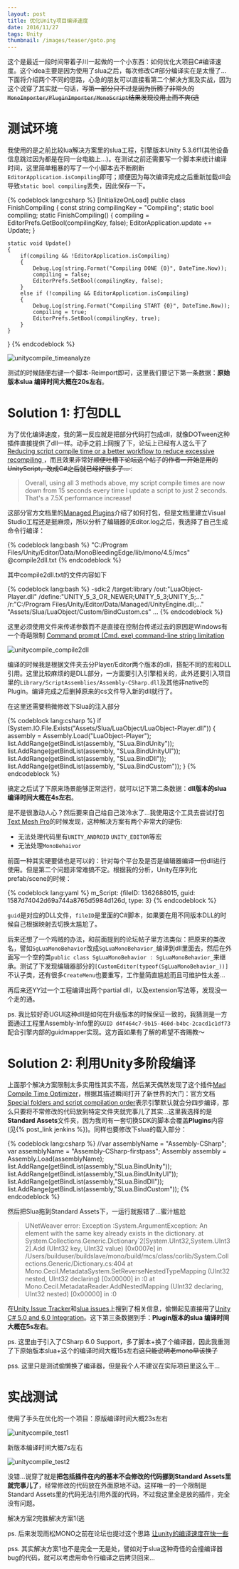 ```yaml
---
layout: post
title: 优化Unity项目编译速度
date: 2016/11/27
tags: Unity
thumbnail: /images/teaser/goto.png
---
```


这个是最近一段时间带着子川一起做的一个小东西：如何优化大项目C#编译速度。这个idea主要是因为使用了slua之后，每次修改C#部分编译实在是太慢了... 下面将介绍两个不同的思路，心急的朋友可以直接看第二个解决方案及实战，因为这个说穿了其实就一句话，<del>写第一部分只不过是因为折腾了非常久的`MonoImporter/PluginImporter/MonoScript`结果发现没用上而不爽(逃</del>

<!--more-->

# 测试环境

我使用的是之前比较lua解决方案里的slua工程，引擎版本Unity 5.3.6f1(其他设备信息跳过因为都是在同一台电脑上...)。在测试之前还需要写一个脚本来统计编译时间，这里简单粗暴的写了一个小脚本去不断刷新`EditorApplication.isCompiling`即可；顺便因为每次编译完成之后重新加载dll会导致`static bool compiling`丢失，因此保存一下。

{% codeblock lang:csharp %}
[InitializeOnLoad]
public class FinishCompiling
{
    const string compilingKey = "Compiling";
    static bool compiling;
    static FinishCompiling()
    {
        compiling = EditorPrefs.GetBool(compilingKey, false);
        EditorApplication.update += Update;
    }

    static void Update()
    {
        if(compiling && !EditorApplication.isCompiling)
        {
            Debug.Log(string.Format("Compiling DONE {0}", DateTime.Now));
            compiling = false;
            EditorPrefs.SetBool(compilingKey, false);
        }
        else if (!compiling && EditorApplication.isCompiling)
        {
            Debug.Log(string.Format("Compiling START {0}", DateTime.Now));
            compiling = true;
            EditorPrefs.SetBool(compilingKey, true);
        }
    }
}
{% endcodeblock %}

![unitycompile_timeanalyze](/images/unitycompile_timeanalyze.png)

测试的时候随便右键一个脚本-Reimport即可，这里我们要记下第一条数据：**原始版本slua 编译时间大概在20s左右**。

# Solution 1: 打包DLL

为了优化编译速度，我的第一反应就是把部分代码打包成dll，就像DOTween这种插件直接提供了dll一样。动手之前上网搜了下，论坛上已经有人这么干了[Reducing script compile time or a better workflow to reduce excessive recompiling
](https://forum.unity3d.com/threads/reducing-script-compile-time-or-a-better-workflow-to-reduce-excessive-recompiling.148078)，而且效果非常好<del>顺便吐槽下论坛这个帖子的作者一开始是用的UnityScript，改成C#之后就已经好很多了... </del>:

> Overall, using all 3 methods above, my script compile times are now down from 15 seconds every time I update a script to just 2 seconds. That's a 7.5X performance increase!

这部分官方文档里的[Managed Plugins](https://docs.unity3d.com/Manual/UsingDLL.html)介绍了如何打包，但是文档里建立Visual Studio工程还是挺麻烦，所以分析了编辑器的Editor.log之后，我选择了自己生成命令行编译：

{% codeblock lang:bash %}
"C:/Program Files/Unity/Editor/Data/MonoBleedingEdge/lib/mono/4.5/mcs" @compile2dll.txt
{% endcodeblock %}

其中compile2dll.txt的文件内容如下

{% codeblock lang:bash %}
-sdk:2
/target:library
/out:"LuaObject-Player.dll"
/define:"UNITY_5_3_OR_NEWER;UNITY_5_3;UNITY_5;..."
/r:"C:/Program Files/Unity/Editor/Data/Managed/UnityEngine.dll;..."
"Assets/Slua/LuaObject/Custom/BindCustom.cs"
...
{% endcodeblock %}

这里必须使用文件来传递参数而不是直接在控制台传递过去的原因是Windows有一个奇葩限制 [Command prompt (Cmd. exe) command-line string limitation](https://support.microsoft.com/en-us/kb/830473)

![unitycompile_compile2dll](/images/unitycompile_compile2dll.png)

编译的时候我是根据文件夹去分Player/Editor两个版本的dll，搭配不同的宏和DLL引用。这里比较麻烦的是DLL部分，一方面要引入引擎相关的，此外还要引入项目里的`Library/ScriptAssemblies/Assembly-CSharp.dll`及其他非native的Plugin。编译完成之后删掉原来的cs文件导入新的dll就行了。

在这里还需要稍微修改下Slua的注入部分

{% codeblock lang:csharp %}
if (System.IO.File.Exists("Assets/Slua/LuaObject/LuaObject-Player.dll"))
{
    assembly = Assembly.Load("LuaObject-Player");
    list.AddRange(getBindList(assembly, "SLua.BindUnity"));
    list.AddRange(getBindList(assembly, "SLua.BindUnityUI"));
    list.AddRange(getBindList(assembly, "SLua.BindDll"));
    list.AddRange(getBindList(assembly, "SLua.BindCustom"));
}
{% endcodeblock %}

搞定之后试了下原来场景能够正常运行，就可以记下第二条数据：**dll版本的slua 编译时间大概在4s左右**。

是不是很激动人心？然后要来自己给自己泼冷水了...我使用这个工具去尝试打包[Text Mesh Pro](https://www.assetstore.unity3d.com/en/#!/content/17662)的时候发现，这种解决方案有两个非常大的硬伤:

- 无法处理代码里有`UNITY_ANDROID` `UNITY_EDITOR`等宏
- 无法处理`MonoBehaivor`

前面一种其实硬要做也是可以的：针对每个平台及是否是编辑器编译一份dll进行使用。但是第二个问题非常难搞不定。根据我的分析，Unity在序列化prefab/scene的时候：

{% codeblock lang:yaml %}
  m_Script: {fileID: 1362688015, guid: 1587d74042d69a744a8765d5984d126d, type: 3}
{% endcodeblock %}

`guid`是对应的DLL文件，`fileID`是里面的C#脚本，如果要在用不同版本DLL的时候自己根据映射去切换太尴尬了。

后来还想了一个鸡贼的办法，和前面提到的论坛帖子里方法类似：把原来的类改名，譬如`SgLuaMonoBehavior`改成`SgLuaMonoBehavior_`编译到dll里面去，然后在外面写一个空的类`public class SgLuaMonoBehavior : SgLuaMonoBehavior_`来继承。测试了下发现编辑器部分的`[CustomEditor(typeof(SgLuaMonoBehavior_))]`不认子类，还有很多`CreateMenu`也要重写，工作量简直尴尬而且可维护性太差...

再后来还YY过一个工程编译出两个partial dll，以及extension写法等，发现没一个走的通。

ps. 我比较好奇UGUI这种dll是如何在升级版本的时候保证一致的，我猜测是一方面通过工程里Assembly-Info里的`GUID d4f464c7-9b15-460d-b4bc-2cacd1c1df73`配合引擎内部的guidmapper实现。这方面如果有了解的希望不吝赐教～

# Solution 2: 利用Unity多阶段编译

上面那个解决方案限制太多实用性其实不高，然后某天偶然发现了这个插件[Mad Compile Time Optimizer](https://www.assetstore.unity3d.com/en/#!/content/34012)，根据其描述瞬间打开了新世界的大门：官方文档[Special folders and script compilation order](https://docs.unity3d.com/Manual/ScriptCompileOrderFolders.html)表示引擎默认就会分四步编译，那么只要将不常修改的代码放到特定文件夹就完事儿了其实...这里我选择的是**Standard Assets**文件夹，因为我司有一套切换SDK的脚本会覆盖**Plugins**内容(见{% post_link jenkins %})。同样也要修改下slua的载入部分：

{% codeblock lang:csharp %}
//var assemblyName = "Assembly-CSharp";
var assemblyName = "Assembly-CSharp-firstpass";
Assembly assembly = Assembly.Load(assemblyName);
list.AddRange(getBindList(assembly,"SLua.BindUnity"));
list.AddRange(getBindList(assembly,"SLua.BindUnityUI"));
list.AddRange(getBindList(assembly,"SLua.BindDll"));
list.AddRange(getBindList(assembly,"SLua.BindCustom"));
{% endcodeblock %}

然后把Slua拖到Standard Assets下，一运行就报错了...蜜汁尴尬

> UNetWeaver error: Exception :System.ArgumentException: An element with the same key already exists in the dictionary.
  at System.Collections.Generic.Dictionary`2[System.UInt32,System.UInt32].Add (UInt32 key, UInt32 value) [0x0007e] in /Users/builduser/buildslave/mono/build/mcs/class/corlib/System.Collections.Generic/Dictionary.cs:404 
  at Mono.Cecil.MetadataSystem.SetReverseNestedTypeMapping (UInt32 nested, UInt32 declaring) [0x00000] in <filename unknown>:0 
  at Mono.Cecil.MetadataReader.AddNestedMapping (UInt32 declaring, UInt32 nested) [0x00000] in <filename unknown>:0 

在[Unity Issue Tracker](https://issuetracker.unity3d.com/issues/project-doesnt-play-with-unetweaver-error)和[slua issues](https://github.com/pangweiwei/slua/issues/73)上搜到了相关信息，偷懒起见直接用了[Unity C# 5.0 and 6.0 Integration](https://bitbucket.org/alexzzzz/unity-c-5.0-and-6.0-integration/overview)。这下第三条数据到手：**Plugin版本的slua 编译时间大概在5s左右**。

ps. 这里由于引入了CSharp 6.0 Support，多了脚本+换了个编译器，因此我重测了下原始版本slua+这个的编译时间大概15s左右<del>这只能说明老mono早该换了</del>

pss. 这里只是测试偷懒换了编译器，但是我个人不建议在实际项目里这么干...

# 实战测试

使用了手头在优化的一个项目：原版编译时间大概23s左右

![unitycompile_test1](/images/unitycompile_test1.png)

新版本编译时间大概7s左右

![unitycompile_test2](/images/unitycompile_test2.png)

没错...说穿了就是**把包括插件在内的基本不会修改的代码挪到Standard Assets里就完事儿了**，经常修改的代码放在外面原地不动。这样唯一的一个限制是Standard Assets里的代码无法引用外面的代码，不过我这里全是放的插件，完全没有问题。

解决方案2完胜解决方案1(逃

ps. 后来发现雨松MONO之前在论坛也提过这个思路 [让unity的编译速度在快一些](http://forum.china.unity3d.com/thread-13028-1-1.html)

pss. 其实解决方案1也不是完全一无是处，譬如对于slua这种奇怪的会撞编译器bug的代码，就可以考虑用命令行编译之后拷贝回来...